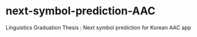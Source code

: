 # next-symbol-prediction-AAC
Linguistics Graduation Thesis : Next symbol prediction for Korean AAC app
